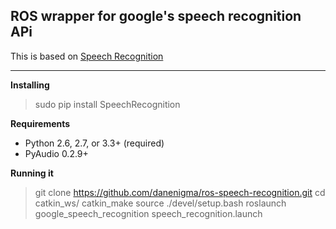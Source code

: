 **ROS wrapper for google's speech recognition APi**
---------------------------------------------------

 This is based on [Speech Recognition](https://github.com/Uberi/speech_recognition) 
 
----------


**Installing**
 
> sudo pip install SpeechRecognition

**Requirements**
	

 - Python 2.6, 2.7, or 3.3+ (required)
 - PyAudio 0.2.9+
 
**Running it**
 > git clone https://github.com/danenigma/ros-speech-recognition.git
 > cd catkin_ws/
 > catkin_make
 > source ./devel/setup.bash
 > roslaunch google_speech_recognition speech_recognition.launch

